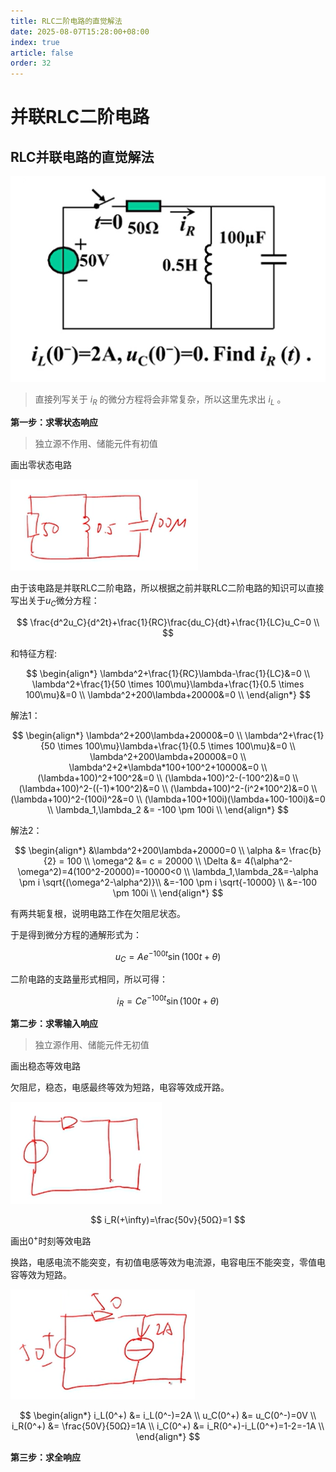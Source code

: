 ```yaml
---
title: RLC二阶电路的直觉解法
date: 2025-08-07T15:28:00+08:00
index: true
article: false
order: 32
---
```


# 并联RLC二阶电路

## RLC并联电路的直觉解法

![alt text](assets/images/image-105.png)

> 直接列写关于 $i_R$ 的微分方程将会非常复杂，所以这里先求出 $i_L$ 。

**第一步：求零状态响应**

> 独立源不作用、储能元件有初值


画出零状态电路

![alt text](assets/images/image-106.png)


由于该电路是并联RLC二阶电路，所以根据之前并联RLC二阶电路的知识可以直接写出关于$u_C$微分方程：

$$
\frac{d^2u_C}{d^2t}+\frac{1}{RC}\frac{du_C}{dt}+\frac{1}{LC}u_C=0 \\
$$

和特征方程:

$$
\begin{align*}
  \lambda^2+\frac{1}{RC}\lambda-\frac{1}{LC}&=0 \\
  \lambda^2+\frac{1}{50 \times 100\mu}\lambda+\frac{1}{0.5 \times 100\mu}&=0 \\
  \lambda^2+200\lambda+20000&=0 \\
\end{align*}
$$

解法1：

$$
\begin{align*}
  \lambda^2+200\lambda+20000&=0 \\
  \lambda^2+\frac{1}{50 \times 100\mu}\lambda+\frac{1}{0.5 \times 100\mu}&=0 \\
  \lambda^2+200\lambda+20000&=0 \\
  \lambda^2+2*\lambda*100+100^2+10000&=0 \\
  (\lambda+100)^2+100^2&=0 \\
  (\lambda+100)^2-(-100^2)&=0 \\
  (\lambda+100)^2-((-1)*100^2)&=0 \\
  (\lambda+100)^2-(i^2*100^2)&=0 \\
  (\lambda+100)^2-(100i)^2&=0 \\
  (\lambda+100+100i)(\lambda+100-100i)&=0 \\
  \lambda_1,\lambda_2 &= -100 \pm 100i \\
\end{align*}
$$

解法2：

$$
\begin{align*}
  &\lambda^2+200\lambda+20000=0 \\
  \alpha &= \frac{b}{2} = 100 \\
  \omega^2 &= c = 20000 \\
  \Delta &= 4(\alpha^2-\omega^2)=4(100^2-20000)=-10000<0 \\
  \lambda_1,\lambda_2&=-\alpha \pm i \sqrt{(\omega^2-\alpha^2)}\\
                     &=-100 \pm i \sqrt{-10000} \\
                     &=-100 \pm 100i \\
\end{align*}
$$

有两共轭复根，说明电路工作在欠阻尼状态。

于是得到微分方程的通解形式为：

$$
u_C=Ae^{-100t}\sin(100t+\theta)
$$

二阶电路的支路量形式相同，所以可得：

$$
i_R=Ce^{-100t}\sin(100t+\theta)
$$

**第二步：求零输入响应**

> 独立源作用、储能元件无初值

画出稳态等效电路

欠阻尼，稳态，电感最终等效为短路，电容等效成开路。

![alt text](assets/images/image-107.png)

$$
i_R(+\infty)=\frac{50v}{50Ω}=1
$$


画出$0^+$时刻等效电路

换路，电感电流不能突变，有初值电感等效为电流源，电容电压不能突变，零值电容等效为短路。

![alt text](assets/images/image-108.png)

$$
\begin{align*}
  i_L(0^+) &= i_L(0^-)=2A \\
  u_C(0^+) &= u_C(0^-)=0V \\
  i_R(0^+) &= \frac{50V}{50Ω}=1A \\
  i_C(0^+) &= i_R(0^+)-i_L(0^+)=1-2=-1A \\
\end{align*}
$$


**第三步：求全响应**


